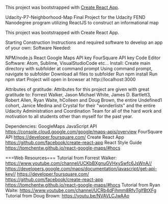 This project was bootstrapped with [Create React App](https://github.com/facebook/create-react-app).

Udacity-P7-Neighborhood-Map
Final Project for the Udacity FEND Nanodegree program utilizing ReactJS to construct an informational map

This project was bootstrapped with Create React App.

Starting Construction
Instructions and required software to develop an app of your own:
Software Needed:

NPM/node.js
React
Google Maps API key
FourSquare API key
Code Editor Software: Atom, Sublime, VisualStudioCode etc...
Install:
Create main directory with subfolder at command prompt
Using command prompt, navigate to subfolder
Download all files to subfolder
Run npm install
Run npm start
Project will open in browser at http://localhost:3000

Attributes of gratitude:
Attributes for this project are given with great gratitude to: Forrest Walker, Jason Michael White, James D. Bartlett3, Robert Allen, Ryan Waite, hColleen and Doug Brown, the entire Undefined1 cohort, Janice Medina and Crystal for their "wonderlists" and the entire Udacity Administration and Coordination Team for all of the hard work and motivation to all students other than myself for the past year.

Dependencies:
GoogleMaps JavaScript API https://console.cloud.google.com/google/maps-apis/overview
FourSquare API https://developer.foursquare.com/
Create React App
https://github.com/facebook/create-react-app
React Style Guide https://tomchentw.github.io/react-google-maps/#hocs


===Web Resources===
Tutorial from Forrest Walker: https://www.youtube.com/channel/UCKbBXgnuGVHxySwfc6JsWnA//
https://developers.google.com/maps/documentation/javascript/get-api-key//
https://developer.foursquare.com/
https://github.com/facebook/create-react-app
https://tomchentw.github.io/react-google-maps/#hocs
Tutorial from Ryan Waite: https://www.youtube.com/channel/UCRb4dFjhmm8RfvTgIfBtXFg
Tutorial from Doug Brown: https://youtu.be/NVAVLCJwAAo



